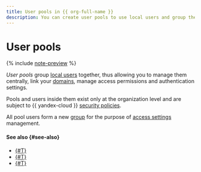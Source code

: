 ```yaml
---
title: User pools in {{ org-full-name }}
description: You can create user pools to use local users and group them into containers. With a pool, you can manage users centrally, link your domains to them, grant access permissions, and manage authentication via the {{ yandex-cloud }} IdP.
---
```


# User pools


{% include [note-preview](../../_includes/note-preview.md) %}

_User pools_ group [local users](../../iam/concepts/users/accounts.md#local) together, thus allowing you to manage them centrally, link your [domains](domains.md), manage access permissions and authentication settings.

Pools and users inside them exist only at the organization level and are subject to {{ yandex-cloud }} [security policies](../../security/standarts.md).

All pool users form a new [group](groups.md) for the purpose of [access settings](../operations/groups-access-binding.md) management.

#### See also {#see-also}

* [{#T}](../operations/user-pools/create-userpool.md)
* [{#T}](../operations/user-pools/add-user.md)
* [{#T}](../operations/user-pools/add-domain.md)
